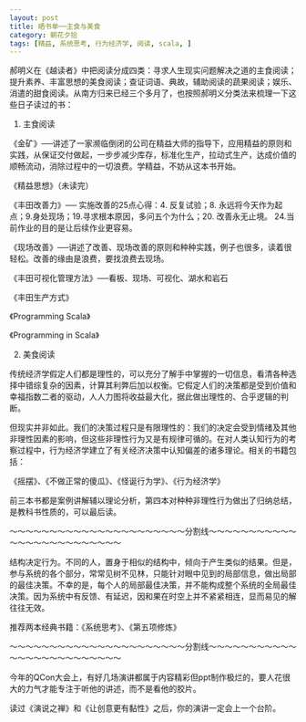 ```yaml
---
layout: post
title: 晒书单──主食与美食
category: 朝花夕拾
tags: [精益, 系统思考, 行为经济学, 阅读, scala, ]
---
```


郝明义在《越读者》中把阅读分成四类：寻求人生现实问题解决之道的主食阅读；提升素养、丰富思想的美食阅读；查证词语、典故，辅助阅读的蔬果阅读；娱乐、消遣的甜食阅读。从南方归来已经三个多月了，也按照郝明义分类法来梳理一下这些日子读过的书：

1. 主食阅读

《金矿》──讲述了一家濒临倒闭的公司在精益大师的指导下，应用精益的原则和实践，从保证交付做起，一步步减少库存，标准化生产，拉动式生产，达成价值的顺畅流动，消除过程中的一切浪费。学精益，不妨从这本书开始。

《精益思想》（未读完）

《丰田改善力》── 实施改善的25点心得：4. 反复试验；8. 永远将今天作为起点；9.身处现场；19.寻求根本原因，多问五个为什么；20. 改善永无止境。 24.当前作业的目的是让后续作业更容易。

《现场改善》──讲述了改善、现场改善的原则和种种实践，例子也很多，读着很轻松。改善的缘由是浪费，要找浪费去现场。

《丰田可视化管理方法》──看板、现场、可视化、湖水和岩石

《丰田生产方式》

《Programming Scala》

《Programming in Scala》

2. 美食阅读


传统经济学假定人们都是理性的，可以充分了解手中掌握的一切信息，看清各种选择中错综复杂的因素，计算其利弊后加以权衡。它假定人们的决策都是受到价值和幸福指数二者的驱动，人人力图将收益最大化，据此做出理性的、合乎逻辑的判断。


但现实并非如此。我们的决策过程只是有限理性的：我们的决定会受到情绪及其他非理性因素的影响，但这些非理性行为又是有规律可循的。在对人类认知行为的考察过程中，行为经济学建立了有关经济决策中认知偏差的诸多理论。相关的书籍包括：


《摇摆》、《不做正常的傻瓜》、《怪诞行为学》、《行为经济学》

前三本书都是案例讲解辅以理论分析，第四本对种种非理性行为做出了归纳总结，是教科书性质的，可以最后读。

～～～～～～～～～～～～～～～～～～～～～～分割线～～～～～～～～～～～～～～～～～～～～～～～～～

结构决定行为。不同的人，置身于相似的结构中，倾向于产生类似的结果。但是，参与系统的各个部分，常常见树不见林，只能针对眼中见到的局部信息，做出局部的最佳决策。不幸的是，每个人的局部最佳决策，并不能构成整个系统的全局最佳决策。因为系统中有反馈、有延迟，因和果在时空上并不紧紧相连，显而易见的解往往无效。

推荐两本经典书籍：《系统思考》、《第五项修炼》

～～～～～～～～～～～～～～～～～～～～～～分割线～～～～～～～～～～～～～～～～～～～～～～～～～

今年的QCon大会上，有好几场演讲都属于内容精彩但ppt制作极烂的，要人花很大的力气才能专注于听他的讲述，而不是看他的胶片。

读过《演说之禅》和《让创意更有黏性》之后，你的演讲一定会上一个台阶。